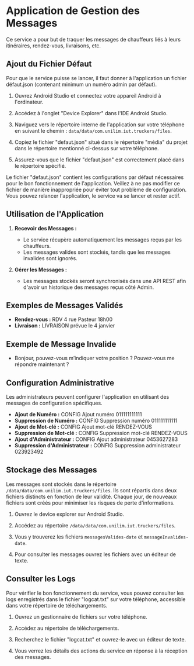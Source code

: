 # Application de Gestion des Messages

Ce service a pour but de traquer les messages de chauffeurs liés à leurs itinéraires, rendez-vous, livraisons, etc.

## Ajout du Fichier Défaut

Pour que le service puisse se lancer, il faut donner à l'application un fichier défaut.json (contenant minimum un numéro admin par défaut).

1. Ouvrez Android Studio et connectez votre appareil Android à l'ordinateur.

2. Accédez à l'onglet "Device Explorer" dans l'IDE Android Studio.

3. Naviguez vers le répertoire interne de l'application sur votre téléphone en suivant le chemin : `data/data/com.unilim.iut.truckers/files`.

4. Copiez le fichier "defaut.json" situé dans le répertoire "média" du projet dans le répertoire mentionné ci-dessus sur votre téléphone.

5. Assurez-vous que le fichier "defaut.json" est correctement placé dans le répertoire spécifié.

Le fichier "defaut.json" contient les configurations par défaut nécessaires pour le bon fonctionnement de l'application. Veillez à ne pas modifier ce fichier de manière inappropriée pour éviter tout problème de configuration.
Vous pouvez relancer l'application, le service va se lancer et rester actif.


## Utilisation de l'Application

1. **Recevoir des Messages :**
   - Le service récupère automatiquement les messages reçus par les chauffeurs.
   - Les messages valides sont stockés, tandis que les messages invalides sont ignorés.

2. **Gérer les Messages :**
   - Les messages stockés seront synchronisés dans une API REST afin d'avoir un historique des messages reçus côté Admin.

## Exemples de Messages Validés

- **Rendez-vous :** RDV 4 rue Pasteur 18h00
- **Livraison :** LIVRAISON prévue le 4 janvier

## Exemple de Message Invalide

- Bonjour, pouvez-vous m’indiquer votre position ? Pouvez-vous me répondre maintenant ?

## Configuration Administrative

Les administrateurs peuvent configurer l'application en utilisant des messages de configuration spécifiques.

- **Ajout de Numéro :** CONFIG Ajout numéro 011111111111
- **Suppression de Numéro :** CONFIG Suppression numéro 011111111111
- **Ajout de Mot-clé :** CONFIG Ajout mot-clé RENDEZ-VOUS
- **Suppression de Mot-clé :** CONFIG Suppression mot-clé RENDEZ-VOUS
- **Ajout d'Administrateur :** CONFIG Ajout administrateur 0453627283
- **Suppression d'Administrateur :** CONFIG Suppression administrateur 023923492

## Stockage des Messages

Les messages sont stockés dans le répertoire `/data/data/com.unilim.iut.truckers/files`. Ils sont répartis dans deux fichiers distincts en fonction de leur validité. Chaque jour, de nouveaux fichiers sont créés pour minimiser les risques de perte d'informations.

1. Ouvrez le device explorer sur Android Studio.

2. Accédez au répertoire `/data/data/com.unilim.iut.truckers/files`.

3. Vous y trouverez les fichiers `messagesValides-date` et `messageInvalides-date`.

4. Pour consulter les messages ouvrez les fichiers avec un éditeur de texte.



## Consulter les Logs

Pour vérifier le bon fonctionnement du service, vous pouvez consulter les logs enregistrés dans le fichier "logcat.txt" sur votre téléphone, accessible dans votre répertoire de téléchargements.

1. Ouvrez un gestionnaire de fichiers sur votre téléphone.

2. Accédez au répertoire de téléchargements.

3. Recherchez le fichier "logcat.txt" et ouvrez-le avec un éditeur de texte.

4. Vous verrez les détails des actions du service en réponse à la réception des messages.


